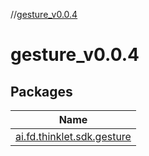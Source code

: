 //[gesture_v0.0.4](index.md)

# gesture_v0.0.4

## Packages

| Name |
|---|
| [ai.fd.thinklet.sdk.gesture](gesture_v0.0.4/ai.fd.thinklet.sdk.gesture/index.md) |
